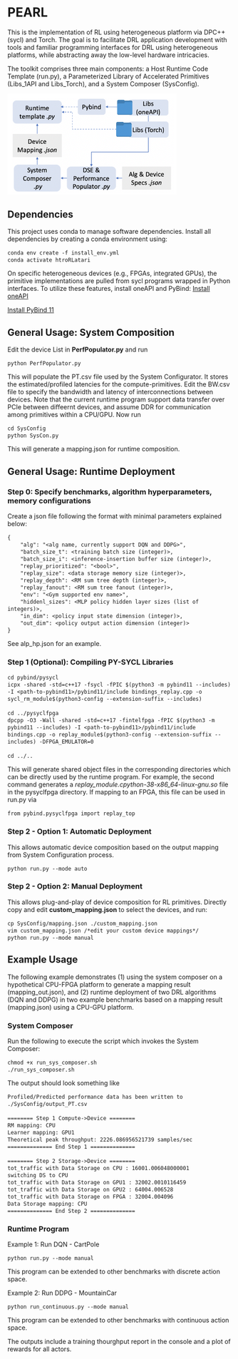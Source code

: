 # PEARL
This is the implementation of RL using heterogeneous platform via DPC++ (sycl) and Torch.
The goal is to facilitate DRL application development with tools and familiar programming interfaces for DRL using heterogeneous platforms, while abstracting away the low-level hardware intricacies. 

The toolkit comprises three main components: a Host Runtime Code Template (run.py), a Parameterized Library of Accelerated Primitives (Libs_1API and Libs_Torch), and a System Composer (SysConfig).

<img src="https://github.com/CatherineMeng/HeteroRL/blob/main/images/PEARL_wrkflw.png" alt="drawing" width="380"/>

## Dependencies
This project uses conda to manage software dependencies.
Install all dependencies by creating a conda environment using:
```
conda env create -f install_env.yml
conda activate htroRLatari
```

On specific heterogeneous devices (e.g., FPGAs, integrated GPUs), the primitive implementations are pulled from sycl programs wrapped in Python interfaces. To utilize these features, install oneAPI and PyBind:
[Install oneAPI](https://www.intel.com/content/www/us/en/developer/articles/guide/installation-guide-for-oneapi-toolkits.html)

[Install PyBind 11](https://pybind11.readthedocs.io/en/stable/installing.html)

## General Usage: System Composition

Edit the device List in **PerfPopulator.py** and run
```
python PerfPopulator.py
```
This will populate the PT.csv file used by the System Configurator. It stores the estimated/profiled latencies for the compute-primitives. 
Edit the BW.csv file to specify the bandwidth and latency of interconnections between devices. Note that the current runtime program support data transfer over PCIe between diffeernt devices, and assume DDR for communication among primitives within a CPU/GPU.
Now run
```
cd SysConfig
python SysCon.py
```
This will generate a mapping.json for runtime composition.

## General Usage: Runtime Deployment

### Step 0: Specify benchmarks, algorithm hyperparameters, memory configurations
Create a json file following the format with minimal parameters explained below:
```
{
    "alg": "<alg name, currently support DQN and DDPG>", 
    "batch_size_t": <training batch size (integer)>,
    "batch_size_i": <inference-insertion buffer size (integer)>,
    "replay_prioritized": "<bool>",
    "replay_size": <data storage memory size (integer)>,
    "replay_depth": <RM sum tree depth (integer)>,
    "replay_fanout": <RM sum tree fanout (integer)>,
    "env": "<Gym supported env name>",
    "hiddenl_sizes": <MLP policy hidden layer sizes (list of integers)>,
    "in_dim": <policy input state dimension (integer)>,
    "out_dim": <policy output action dimension (integer)>
}
```
See alp\_hp.json for an example.

### Step 1 (Optional): Compiling PY-SYCL Libraries
```
cd pybind/pysycl
icpx -shared -std=c++17 -fsycl -fPIC $(python3 -m pybind11 --includes) -I <path-to-pybind11>/pybind11/include bindings_replay.cpp -o sycl_rm_module$(python3-config --extension-suffix --includes)

cd ../pysyclfpga
dpcpp -O3 -Wall -shared -std=c++17 -fintelfpga -fPIC $(python3 -m pybind11 --includes) -I <path-to-pybind11>/pybind11/include bindings.cpp -o replay_module$(python3-config --extension-suffix --includes) -DFPGA_EMULATOR=0

cd ../..
```
This will generate shared object files in the corresponding directories which can be directly used by the runtime program.
For example, the second command generates a *replay_module.cpython-38-x86_64-linux-gnu.so* file in the pysyclfpga directory. If mapping to an FPGA, this file can be used in run.py via 
```
from pybind.pysyclfpga import replay_top
```

### Step 2 - Option 1: Automatic Deployment
This allows automatic device composition based on the output mapping from System Configuration process.
```
python run.py --mode auto
```
### Step 2 - Option 2: Manual Deployment
This allows plug-and-play of device composition for RL primitives. Directly copy and edit **custom_mapping.json** to select the devices, and run:
```
cp SysConfig/mapping.json ./custom_mapping.json
vim custom_mapping.json /*edit your custom device mappings*/
python run.py --mode manual
```

## Example Usage
The following example demonstrates (1) using the system composer on a hypothetical CPU-FPGA platform to generate a mapping result (mapping_out.json), and (2) runtime deployment of two DRL algorithms (DQN and DDPG) in two example benchmarks based on a mapping result (mapping.json) using a CPU-GPU platform.

### System Composer
Run the following to execute the script which invokes the System Composer: 
```
chmod +x run_sys_composer.sh 
./run_sys_composer.sh
```
The output should look something like
```
Profiled/Predicted performance data has been written to ./SysConfig/output_PT.csv

======== Step 1 Compute->Device ========
RM mapping: CPU 
Learner mapping: GPU1 
Theoretical peak throughput: 2226.086956521739 samples/sec
============== End Step 1 ==============

======== Step 2 Storage->Device ========
tot_traffic with Data Storage on CPU : 16001.006048000001
switching DS to CPU
tot_traffic with Data Storage on GPU1 : 32002.0010116459
tot_traffic with Data Storage on GPU2 : 64004.006528
tot_traffic with Data Storage on FPGA : 32004.004096
Data Storage mapping: CPU
============== End Step 2 ==============
```

### Runtime Program
Example 1: Run DQN - CartPole
```
python run.py --mode manual
```
This program can be extended to other benchmarks with discrete action space.

Example 2: Run DDPG - MountainCar
```
python run_continuous.py --mode manual
```
This program can be extended to other benchmarks with continuous action space.

The outputs include a training thourghput report in the console and a plot of rewards for all actors.